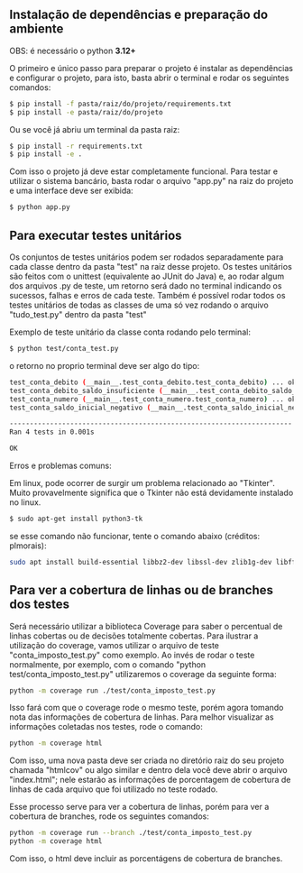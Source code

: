 
## Instalação de dependências e preparação do ambiente
OBS: é necessário o python **3.12+**

O primeiro e único passo para preparar o projeto é instalar as dependências e configurar o projeto, para isto, basta abrir o terminal e rodar os seguintes comandos:

```bash
$ pip install -f pasta/raiz/do/projeto/requirements.txt
$ pip install -e pasta/raiz/do/projeto
```

Ou se você já abriu um terminal da pasta raiz:

```bash
$ pip install -r requirements.txt
$ pip install -e .
```


Com isso o projeto já deve estar completamente funcional. Para testar e utilizar o sistema bancário, basta rodar o arquivo "app.py" na raiz do projeto e uma interface deve ser exibida:


```bash
$ python app.py
```

## Para executar testes unitários

Os conjuntos de testes unitários podem ser rodados separadamente para cada classe dentro da pasta "test" na raiz desse projeto. Os testes unitários são feitos com o unittest (equivalente ao JUnit do Java) e, ao rodar algum dos arquivos .py de teste, um retorno será dado no terminal indicando os sucessos, falhas e erros de cada teste. Também é possível rodar todos os testes unitários de todas as classes de uma só vez rodando o arquivo "tudo_test.py" dentro da pasta "test"

Exemplo de teste unitário da classe conta rodando pelo terminal:

```bash
$ python test/conta_test.py
```

o retorno no proprio terminal deve ser algo do tipo:

```bash
test_conta_debito (__main__.test_conta_debito.test_conta_debito) ... ok
test_conta_debito_saldo_insuficiente (__main__.test_conta_debito_saldo_insuficiente.test_conta_debito_saldo_insuficiente) ... ok
test_conta_numero (__main__.test_conta_numero.test_conta_numero) ... ok
test_conta_saldo_inicial_negativo (__main__.test_conta_saldo_inicial_negativo.test_conta_saldo_inicial_negativo) ... ok

----------------------------------------------------------------------
Ran 4 tests in 0.001s

OK
```

Erros e problemas comuns:

Em linux, pode ocorrer de surgir um problema relacionado ao "Tkinter". Muito provavelmente significa que o Tkinter não está devidamente instalado no linux.

```bash
$ sudo apt-get install python3-tk
```

se esse comando não funcionar, tente o comando abaixo  (créditos: plmorais):

```bash
sudo apt install build-essential libbz2-dev libssl-dev zlib1g-dev libffi-dev libreadline-dev libsqlite3-dev tk-dev -y
```


## Para ver a cobertura de linhas ou de branches dos testes

Será necessário utilizar a biblioteca Coverage para saber o percentual de linhas cobertas ou de decisões totalmente cobertas.
Para ilustrar a utilização do coverage, vamos utilizar o arquivo de teste "conta_imposto_test.py" como exemplo.
Ao invés de rodar o teste normalmente, por exemplo, com o comando "python test/conta_imposto_test.py" utilizaremos o coverage da seguinte forma:

```bash
python -m coverage run ./test/conta_imposto_test.py
```

Isso fará com que o coverage rode o mesmo teste, porém agora tomando nota das informações de cobertura de linhas. Para melhor visualizar as informações coletadas nos testes, rode o comando:

```bash
python -m coverage html
```

Com isso, uma nova pasta deve ser criada no diretório raiz do seu projeto chamada "htmlcov" ou algo similar e dentro dela você deve abrir o arquivo "index.html"; nele estarão as informações de 
porcentagem de cobertura de linhas de cada arquivo que foi utilizado no teste rodado.

Esse processo serve para ver a cobertura de linhas, porém para ver a cobertura de branches, rode os seguintes comandos:

```bash
python -m coverage run --branch ./test/conta_imposto_test.py
python -m coverage html
```

Com isso, o html deve incluir as porcentágens de cobertura de branches.



